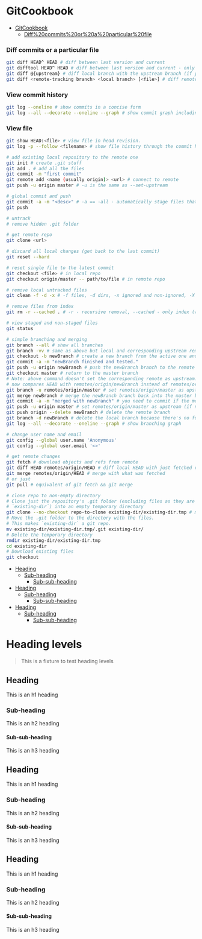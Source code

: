# GitCookbook
- [GitCookbook](#GitCookbook)
  * [Diff%20commits%20or%20a%20particular%20file](#Diff%20commits%20or%20a%20particular%20file)
### Diff commits or a particular file
```bash
git diff HEAD^ HEAD # diff between last version and current
git difftool HEAD^ HEAD # diff between last version and current - only if you configured a diff tool
git diff @{upstream} # diff local branch with the upstream branch (if you're on the branch)
git diff <remote-tracking branch> <local branch> [<file>] # diff remote file with the local one
```
### View commit history
```bash
git log --oneline # show commits in a concise form
git log --all --decorate --oneline --graph # show commit graph including branches (a dog - woof!)
```
### View file
```bash
git show HEAD:<file> # view file in head revision.
git log -p --follow <filename> # show file history through the commit history; --follow - include renames, -p - also diff
```


```bash
# add existing local repository to the remote one
git init # create .git stuff
git add . # add all the files
git commit -m "first commit"
git remote add <name (usually origin)> <url> # connect to remote
git push -u origin master # -u is the same as --set-upstream

# global commit and push
git commit -a -m "<desc>" # -a == -all - automatically stage files that have been modified and deleted, but new files you have not told Git about are not affected
git push

# untrack
# remove hidden .git folder

# get remote repo
git clone <url>

# discard all local changes (get back to the last commit)
git reset --hard

# reset single file to the latest commit
git checkout <file> # in local repo
git checkout origin/master -- path/to/file # in remote repo

# remove local untracked files
git clean -f -d -x # -f files, -d dirs, -x ignored and non-ignored, -X ignored, add -n to see which files will be deleted

# remove files from index
git rm -r --cached . # -r - recursive removal, --cached - only index (without working tree), add -n to preview removal first.

# view staged and non-staged files
git status

# simple branching and merging
git branch --all # show all branches
git branch -vv # same as above but local and corresponding upstream remote is printed on one line
git checkout -b newBranch # create a new branch from the active one and switch to it at the same time
git commit -a -m "newBranch finished and tested."
git push -u origin newBranch # push the newBranch branch to the remote repository and set it as upstream
git checkout master # return to the master branch
# Note: above command doesn't set the corresponding remote as upstream. For example, git diff @{upstream}
# now compares HEAD with remotes/origin/newBranch instead of remotes/origin/master until you switch upstream
git branch -u remotes/origin/master # set remotes/origin/master as upstream
git merge newBranch # merge the newBranch branch back into the master branch
git commit -a -m "merged with newBranch" # you need to commit if the merge was fast-forward
git push -u origin master # set remotes/origin/master as upstream (if not set yet) and push
git push origin --delete newBranch # delete the remote branch
git branch -d newBranch # delete the local branch because there's no further need for it
git log --all --decorate --oneline --graph # show branching graph

# change user name and email
git config --global user.name 'Anonymous'
git config --global user.email '<>'

# get remote changes
git fetch # download objects and refs from remote
git diff HEAD remotes/origin/HEAD # diff local HEAD with just fetched remote HEAD
git merge remotes/origin/HEAD # merge with what was fetched
# or just
git pull # equivalent of git fetch && git merge

# clone repo to non-empty directory
# Clone just the repository's .git folder (excluding files as they are already in
# `existing-dir`) into an empty temporary directory
git clone --no-checkout repo-to-clone existing-dir/existing-dir.tmp # might want --no-hardlinks for cloning local repo
# Move the .git folder to the directory with the files.
# This makes `existing-dir` a git repo.
mv existing-dir/existing-dir.tmp/.git existing-dir/
# Delete the temporary directory
rmdir existing-dir/existing-dir.tmp
cd existing-dir
# Download existing files
git checkout
```


- [Heading](#heading)
  * [Sub-heading](#sub-heading)
    + [Sub-sub-heading](#sub-sub-heading)
- [Heading](#heading-1)
  * [Sub-heading](#sub-heading-1)
    + [Sub-sub-heading](#sub-sub-heading-1)
- [Heading](#heading-2)
  * [Sub-heading](#sub-heading-2)
    + [Sub-sub-heading](#sub-sub-heading-2)


# Heading levels

> This is a fixture to test heading levels

<!-- toc -->

## Heading

This is an h1 heading

### Sub-heading

This is an h2 heading

#### Sub-sub-heading

This is an h3 heading

## Heading

This is an h1 heading

### Sub-heading

This is an h2 heading

#### Sub-sub-heading

This is an h3 heading

## Heading

This is an h1 heading

### Sub-heading

This is an h2 heading

#### Sub-sub-heading

This is an h3 heading

